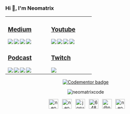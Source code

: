 ### Hi 👋, I'm Neomatrix

<table>
 <tr><td valign="top" width="33%">

### [<i class="fab fa-medium"></i> Medium](https://medium.com/@josueacevedo)

<!-- blog starts -->
<a href="https://josueacevedo.medium.com/developing-a-simple-app-with-merly-jl-74751ef96662?source=rss-a0e293e04c4b------2"><img align="left" src="https://github-readme-items.herokuapp.com/medium-item?date=2021-02-19&title=Developing%20a%20simple%20app%20with%20Merly.jl&subtitle=In%20less%20than%2010 minutes" /></a>

<a href="https://josueacevedo.medium.com/redux-f%C3%A1cil-y-sencillo-cba004f1db8e?source=rss-a0e293e04c4b------2"><img align="left" src="https://github-readme-items.herokuapp.com/medium-item?date=2021-02-07&title=Redux%20fácil%20y%20sencillo.&subtitle=Haciendo%20una%20app%20con%20Redux%20en%2020%20minutos%20o%20casi …" /></a>

<a href="https://josueacevedo.medium.com/multi-selector-casero-en-react-js-66d54e43936f?source=rss-a0e293e04c4b------2"><img align="left" src="https://github-readme-items.herokuapp.com/medium-item?date=2021-02-07&title=Multi%20selector%20casero%20en%20React%20js.&subtitle=Piensa%20diferente." /></a>

<a href="https://josueacevedo.medium.com/cors-e69dba675c25?source=rss-a0e293e04c4b------2"><img align="left" src="https://github-readme-items.herokuapp.com/medium-item?date=2021-02-07&title=CORS&subtitle=Y%20como%20sobrevivir%20a%20él …" /></a>
<!-- blog ends -->

</td><td valign="top" width="33%">

### [<i class="fab fa-youtube"></i> Youtube](https://www.youtube.com/c/NEOMATRIXc0de)

<!-- youtube starts -->
<a href="https://www.youtube.com/watch?v=YtoVyEWl1z4"><img align="left" src="https://github-readme-items.herokuapp.com/youtube-item?date=2020-11-25&title=Charlando%20sobre%20compiladores!!!%20parte%203" /></a>

<a href="https://www.youtube.com/watch?v=xQukeQ4SEC4"><img align="left" src="https://github-readme-items.herokuapp.com/youtube-item?date=2020-09-07&title=charlando%20sobre%20compiladores!!!" /></a>

<a href="https://www.youtube.com/watch?v=14mBJNaglrM"><img align="left" src="https://github-readme-items.herokuapp.com/youtube-item?date=2021-09-15&title=Ensamblador%20X86%20%20%20Parte%2040%20[FINAL]%20C%20y%20Ensamblador" /></a>

<a href="https://www.youtube.com/watch?v=8FGoo1KXkgE"><img align="left" src="https://github-readme-items.herokuapp.com/youtube-item?date=2021-06-20&title=Ensamblador%20X86%20%20%20Parte%2039%20Bootloader" /></a>
<!-- youtube ends -->

</td>
</tr>

<tr><td valign="top" width="34%">

### [<i class="fab fa-spotify"></i>  Podcast](https://anchor.fm/neomatrix)
<!-- podcast starts -->
<a href="https://anchor.fm/neomatrixcode/episodes/Ensamblador-X86---Parte-40-FINAL-C-y-Ensamblador-ee3g4d"><img align="left" src="https://github-readme-items.herokuapp.com/anchor-item?date=2020-7-6&title=Ensamblador%20X86%20-%20Parte%2040%20(FINAL)%20C%20y%20Ensamblador" /></a>

<a href="https://anchor.fm/neomatrixcode/episodes/Ensamblador-X86---Parte-39-Bootloader-ee3ft9"><img align="left" src="https://github-readme-items.herokuapp.com/anchor-item?date=2020-7-6&title=Ensamblador%20X86%20-%20Parte%2039%20Bootloader" /></a>

<a href="https://anchor.fm/neomatrixcode/episodes/Ensamblador-X86---Parte-38-Debug-ee3fiu"><img align="left" src="https://github-readme-items.herokuapp.com/anchor-item?date=2020-7-6&title=Ensamblador%20X86%20-%20Parte%2038%20Debug" /></a>

<a href="https://anchor.fm/neomatrixcode/episodes/Ensamblador-X86---Parte-37-Manipulacin-de-la-pantalla-ee3fea"><img align="left" src="https://github-readme-items.herokuapp.com/anchor-item?date=2020-7-6&title=Ensamblador%20X86%20-%20Parte%2037%20Manipulación%20de%20la%20pantalla" /></a>
<!-- podcast ends -->
</td><td valign="top" width="34%">

### [<i class="fab fa-twitch"></i>  Twitch](https://www.twitch.tv/neomatrixcode)
<!-- twitch starts -->
<a href="https://www.twitch.tv/neomatrixcode" >
<img align="left" src="https://github-readme-items.herokuapp.com/twitch-item?live=true&title=stream" />
</a>
<!-- https://zapier.com/engine/rss/8438972/neomatr1x -->
<!-- twitch ends -->
  </td>
</tr>

</table>

<p align="center">
<a href="https://www.codementor.io/@neomatrixcode?refer=badge"><img src="https://www.codementor.io/m-badges/neomatrixcode/find-me-on-cm-g.svg" alt="Codementor badge"></a>
</p>

<p align="center">
<img align="center" src="https://github-readme-stats.vercel.app/api?username=neomatrixcode&show_icons=true" alt="neomatrixcode" />
</p>

<p align="center">&nbsp;
<a href="https://codepen.io/neomatrixcode" target="blank"><img align="center" src="https://cdn.jsdelivr.net/npm/simple-icons@3.0.1/icons/codepen.svg" alt="neomatrixcode" height="30" width="30" /></a>
 &nbsp;
<a href="https://www.behance.net/neomatrixcode" target="blank"><img align="center" src="https://cdn.jsdelivr.net/npm/simple-icons@3.0.1/icons/behance.svg" alt="neomatrixcode" height="30" width="30" /></a>
 &nbsp;
<a href="https://linkedin.com/in/josue-acevedo" target="blank"><img align="center" src="https://cdn.jsdelivr.net/npm/simple-icons@3.0.1/icons/linkedin.svg" alt="josue-acevedo" height="30" width="30" /></a>
 &nbsp;
<a href="https://stackoverflow.com/users/6484530/neomatrixcode" target="blank"><img align="center" src="https://cdn.jsdelivr.net/npm/simple-icons@3.0.1/icons/stackoverflow.svg" alt="6484530/neomatrixcode" height="30" width="30" /></a>
 &nbsp;
 <a href="https://twitter.com/@neomatrixcode" target="blank"><img align="center" src="https://cdn.jsdelivr.net/npm/simple-icons@3.0.1/icons/twitter.svg" alt="@neomatrixcode" height="30" width="30" /></a>
 &nbsp;
<a href="https://instagram.com/neomatrixcode" target="blank"><img align="center" src="https://cdn.jsdelivr.net/npm/simple-icons@3.0.1/icons/instagram.svg" alt="neomatrixcode" height="30" width="30" /></a>
</p>

 <!--< a href="https://simonwillison.net/2020/Jul/10/self-updating-profile-readme/">How this works</a>-->


<!--
**codeneomatrix/codeneomatrix** is a ✨ _special_ ✨ repository because its `README.md` (this file) appears on your GitHub profile.

Here are some ideas to get you started:

- 🔭 I’m currently working on ...
- 🌱 I’m currently learning ...
- 👯 I’m looking to collaborate on ...
- 🤔 I’m looking for help with ...
- 💬 Ask me about ...
- 📫 How to reach me: ...
- 😄 Pronouns: ...
- ⚡ Fun fact: ...
-->
